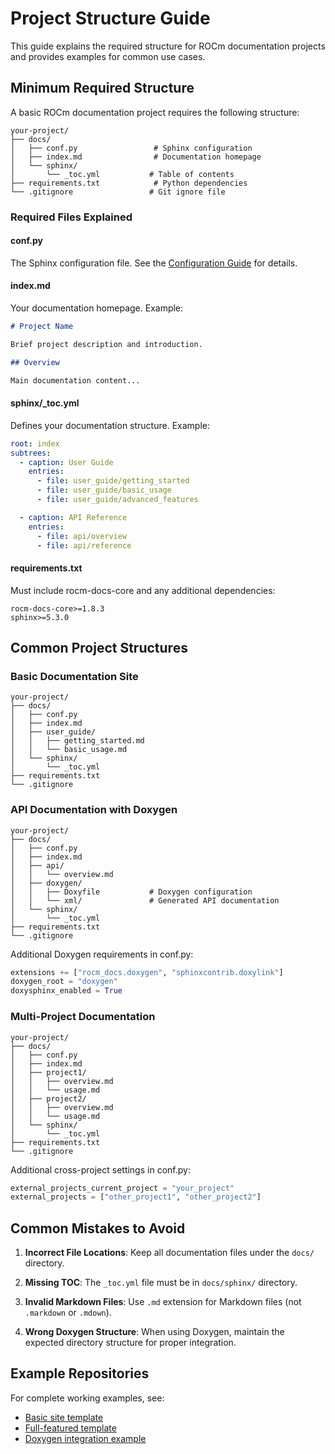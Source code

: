 # Project Structure Guide

This guide explains the required structure for ROCm documentation projects and provides examples for common use cases.

## Minimum Required Structure

A basic ROCm documentation project requires the following structure:

```
your-project/
├── docs/
│   ├── conf.py                 # Sphinx configuration
│   ├── index.md                # Documentation homepage
│   └── sphinx/
│       └── _toc.yml           # Table of contents
├── requirements.txt            # Python dependencies
└── .gitignore                 # Git ignore file
```

### Required Files Explained

#### conf.py

The Sphinx configuration file. See the [Configuration Guide](configuration.md) for details.

#### index.md

Your documentation homepage. Example:

```markdown
# Project Name

Brief project description and introduction.

## Overview

Main documentation content...
```

#### sphinx/_toc.yml

Defines your documentation structure. Example:

```yaml
root: index
subtrees:
  - caption: User Guide
    entries:
      - file: user_guide/getting_started
      - file: user_guide/basic_usage
      - file: user_guide/advanced_features

  - caption: API Reference
    entries:
      - file: api/overview
      - file: api/reference
```

#### requirements.txt

Must include rocm-docs-core and any additional dependencies:

```
rocm-docs-core>=1.8.3
sphinx>=5.3.0
```

## Common Project Structures

### Basic Documentation Site

```
your-project/
├── docs/
│   ├── conf.py
│   ├── index.md
│   ├── user_guide/
│   │   ├── getting_started.md
│   │   └── basic_usage.md
│   └── sphinx/
│       └── _toc.yml
├── requirements.txt
└── .gitignore
```

### API Documentation with Doxygen

```
your-project/
├── docs/
│   ├── conf.py
│   ├── index.md
│   ├── api/
│   │   └── overview.md
│   ├── doxygen/
│   │   ├── Doxyfile           # Doxygen configuration
│   │   └── xml/               # Generated API documentation
│   └── sphinx/
│       └── _toc.yml
├── requirements.txt
└── .gitignore
```

Additional Doxygen requirements in conf.py:

```python
extensions += ["rocm_docs.doxygen", "sphinxcontrib.doxylink"]
doxygen_root = "doxygen"
doxysphinx_enabled = True
```

### Multi-Project Documentation

```
your-project/
├── docs/
│   ├── conf.py
│   ├── index.md
│   ├── project1/
│   │   ├── overview.md
│   │   └── usage.md
│   ├── project2/
│   │   ├── overview.md
│   │   └── usage.md
│   └── sphinx/
│       └── _toc.yml
├── requirements.txt
└── .gitignore
```

Additional cross-project settings in conf.py:

```python
external_projects_current_project = "your_project"
external_projects = ["other_project1", "other_project2"]
```

## Common Mistakes to Avoid

1. **Incorrect File Locations**: Keep all documentation files under the `docs/` directory.

2. **Missing TOC**: The `_toc.yml` file must be in `docs/sphinx/` directory.

3. **Invalid Markdown Files**: Use `.md` extension for Markdown files (not `.markdown` or `.mdown`).

4. **Wrong Doxygen Structure**: When using Doxygen, maintain the expected directory structure for proper integration.

## Example Repositories

For complete working examples, see:

- [Basic site template](../../templates/minimal/)
- [Full-featured template](../../templates/standard/)
- [Doxygen integration example](../../tests/sites/doxygen/extension/)
